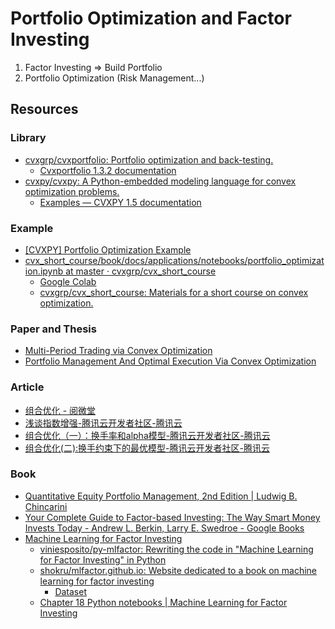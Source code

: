 # Portfolio Optimization and Factor Investing

1. Factor Investing => Build Portfolio
2. Portfolio Optimization (Risk Management...)

## Resources

### Library

- [cvxgrp/cvxportfolio: Portfolio optimization and back-testing.](https://github.com/cvxgrp/cvxportfolio)
  - [Cvxportfolio 1.3.2 documentation](https://www.cvxportfolio.com/en/stable/)
- [cvxpy/cvxpy: A Python-embedded modeling language for convex optimization problems.](https://github.com/cvxpy/cvxpy)
  - [Examples — CVXPY 1.5 documentation](https://www.cvxpy.org/examples/)

### Example

- [[CVXPY] Portfolio Optimization Example](https://www.kaggle.com/code/marketneutral/cvxpy-portfolio-optimization-example)
- [cvx_short_course/book/docs/applications/notebooks/portfolio_optimization.ipynb at master · cvxgrp/cvx_short_course](https://github.com/cvxgrp/cvx_short_course/blob/master/book/docs/applications/notebooks/portfolio_optimization.ipynb)
  - [Google Colab](https://colab.research.google.com/github/cvxgrp/cvx_short_course/blob/master/book/docs/applications/notebooks/portfolio_optimization.ipynb)
  - [cvxgrp/cvx_short_course: Materials for a short course on convex optimization.](https://github.com/cvxgrp/cvx_short_course)

### Paper and Thesis

- [Multi-Period Trading via Convex Optimization](https://stanford.edu/~boyd/papers/pdf/cvx_portfolio.pdf)
- [Portfolio Management And Optimal Execution Via Convex Optimization](https://stacks.stanford.edu/file/druid:wm743bj5020/thesis-augmented.pdf)

### Article

- [组合优化 - 阅微堂](https://zhiqiang.org/tag/portfolio-optimization.html)
- [浅谈指数增强-腾讯云开发者社区-腾讯云](https://cloud.tencent.com/developer/article/1424201)
- [组合优化（一）：换手率和alpha模型-腾讯云开发者社区-腾讯云](https://cloud.tencent.com/developer/article/2242060)
- [组合优化(二):换手约束下的最优模型-腾讯云开发者社区-腾讯云](https://cloud.tencent.com/developer/article/2242059)

### Book

- [Quantitative Equity Portfolio Management, 2nd Edition | Ludwig B. Chincarini](https://ludwigbc.com/books/qepm-2/)
- [Your Complete Guide to Factor-based Investing: The Way Smart Money Invests Today - Andrew L. Berkin, Larry E. Swedroe - Google Books](https://books.google.co.jp/books/about/Your_Complete_Guide_to_Factor_based_Inve.html?id=iSNBvgAACAAJ&redir_esc=y)
- [Machine Learning for Factor Investing](https://www.mlfactor.com/)
  - [viniesposito/py-mlfactor: Rewriting the code in "Machine Learning for Factor Investing" in Python](https://github.com/viniesposito/py-mlfactor)
  - [shokru/mlfactor.github.io: Website dedicated to a book on machine learning for factor investing](https://github.com/shokru/mlfactor.github.io?tab=readme-ov-file)
    - [Dataset](https://github.com/shokru/mlfactor.github.io/tree/master/material)
  - [Chapter 18 Python notebooks | Machine Learning for Factor Investing](https://www.mlfactor.com/python.html)
